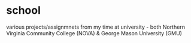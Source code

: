 # school
various projects/assignmnets from my time at university - both Northern Virginia Community College (NOVA) & George Mason University (GMU)
